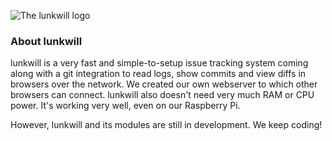 ![The lunkwill logo](https://raw.github.com/0pq76r/lunkwill/master/www/logo.png)

### About lunkwill
lunkwill is a very fast and simple-to-setup issue tracking system coming along with a git integration to
read logs, show commits and view diffs in browsers over the network. We created our own webserver to which
other browsers can connect. lunkwill also doesn't need very much RAM or CPU power. It's working very well,
even on our Raspberry Pi.

However, lunkwill and its
modules are still in development. We keep coding!
